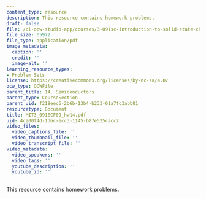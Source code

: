 ```yaml
---
content_type: resource
description: This resource contains homework problems.
draft: false
file: /ol-ocw-studio-app/courses/3-091sc-introduction-to-solid-state-chemistry-fall-2010/4ca00f4d1d6cecc31145b87e525cacc7_MIT3_091SCF09_hw14.pdf
file_size: 65972
file_type: application/pdf
image_metadata:
  caption: ''
  credit: ''
  image-alt: ''
learning_resource_types:
- Problem Sets
license: https://creativecommons.org/licenses/by-nc-sa/4.0/
ocw_type: OCWFile
parent_title: 14. Semiconductors
parent_type: CourseSection
parent_uid: f218eec6-2b6b-13b4-b233-61a7fc3abb81
resourcetype: Document
title: MIT3_091SCF09_hw14.pdf
uid: 4ca00f4d-1d6c-ecc3-1145-b87e525cacc7
video_files:
  video_captions_file: ''
  video_thumbnail_file: ''
  video_transcript_file: ''
video_metadata:
  video_speakers: ''
  video_tags: ''
  youtube_description: ''
  youtube_id: ''
---
```

This resource contains homework problems.